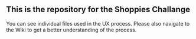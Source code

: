 ## This is the repository for the Shoppies Challange

You can see individual files used in the UX process.
Please also navigate to the Wiki to get a better understanding of the process. 
